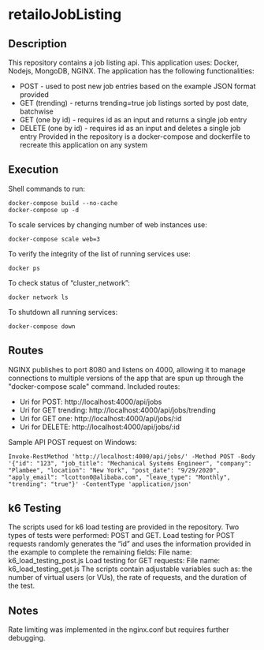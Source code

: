 # retailoJobListing

## Description
This repository contains a job listing api. This application uses: Docker, Nodejs, MongoDB, NGINX. The application has the following functionalities:
* POST - used to post new job entries based on the example JSON format provided
* GET (trending) - returns trending=true job listings sorted by post date, batchwise
* GET (one by id) - requires id as an input and returns a single job entry
* DELETE (one by id) - requires id as an input and deletes a single job entry
Provided in the repository is a docker-compose and dockerfile to recreate this application on any system

## Execution
Shell commands to run:

    docker-compose build --no-cache
    docker-compose up -d

To scale services by changing number of web instances use:

    docker-compose scale web=3

To verify the integrity of the list of running services use:

    docker ps

To check status of “cluster_network”:

    docker network ls

To shutdown all running services:

    docker-compose down

## Routes
NGINX publishes to port 8080 and listens on 4000, allowing it to manage connections to multiple versions of the app that are spun up through the "docker-compose scale" command.
Included routes: 
* Uri for POST: http://localhost:4000/api/jobs
* Uri for GET trending: http://localhost:4000/api/jobs/trending
* Uri for GET one: http://localhost:4000/api/jobs/:id
* Uri for DELETE: http://localhost:4000/api/jobs/:id

Sample API POST request on Windows:

    Invoke-RestMethod 'http://localhost:4000/api/jobs/' -Method POST -Body '{"id": "123", "job_title": "Mechanical Systems Engineer", "company": "Plambee", "location": "New York", "post_date": "9/29/2020", "apply_email": "lcotton0@alibaba.com", "leave_type": "Monthly", "trending": "true"}' -ContentType 'application/json'

## k6 Testing
The scripts used for k6 load testing are provided in the repository. Two types of tests were performed: POST and GET.
Load testing for POST requests randomly generates the “id” and uses the information provided in the example to complete the remaining fields:
    File name: k6_load_testing_post.js
Load testing for GET requests:
    File name: k6_load_testing_get.js
The scripts contain adjustable variables such as: the number of virtual users (or VUs), the rate of requests, and the duration of the test.

## Notes
Rate limiting was implemented in the nginx.conf but requires further debugging.
